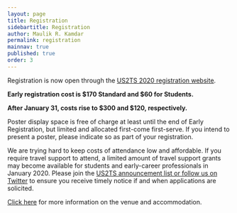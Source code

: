 ```yaml
---
layout: page
title: Registration
sidebartitle: Registration
author: Maulik R. Kamdar
permalink: registration
mainnav: true
published: true
order: 3
---
```


Registration is now open through the [US2TS 2020 registration website](https://cvent.me/lVEY02).

**Early registration cost is $170 Standard and $60 for Students.** 

**After January 31, costs rise to $300 and $120, respectively.**

Poster display space is free of charge at least until the end of Early Registration, but limited and allocated first-come first-serve. If you intend to present a poster, please indicate so as part of your registration.

We are trying hard to keep costs of attendance low and affordable. If you require travel support to attend, a limited amount of travel support grants may become available for students and early-career professionals in January 2020. Please join the [US2TS announcement list or follow us on Twitter](https://us2ts.org/contact) to ensure you receive timely notice if and when applications are solicited.

[Click here](https://us2ts.org/venue) for more information on the venue and accommodation.